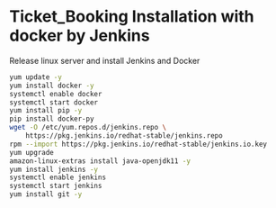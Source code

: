 # Ticket_Booking Installation with docker by Jenkins

Release linux server and install Jenkins and Docker

```sh
yum update -y
yum install docker -y
systemctl enable docker
systemctl start docker
yum install pip -y
pip install docker-py
wget -O /etc/yum.repos.d/jenkins.repo \
    https://pkg.jenkins.io/redhat-stable/jenkins.repo
rpm --import https://pkg.jenkins.io/redhat-stable/jenkins.io.key
yum upgrade
amazon-linux-extras install java-openjdk11 -y
yum install jenkins -y
systemctl enable jenkins
systemctl start jenkins
yum install git -y
```
